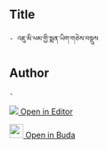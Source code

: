 ## Title
	- འཇུ་མི་ཕམ་གྱི་སྨན་ཡིག་གཅེས་བསྡུས

## Author
	- 



[<img src="https://img.icons8.com/color/25/000000/edit-property.png"> Open in Editor](http://editor.openpecha.org/P004129)

[<img width="25" src="https://library.bdrc.io/icons/BUDA-small.svg"> Open in Buda](https://library.bdrc.io/show/bdr:IE0OPP004129)
